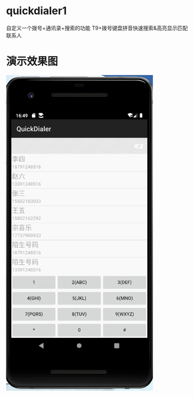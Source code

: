 # quickdialer1
自定义一个拨号+通讯录+搜索的功能
T9+拨号键盘拼音快速搜索&amp;高亮显示匹配联系人

# **演示效果图**  
![效果图](./quickdialer.gif)
